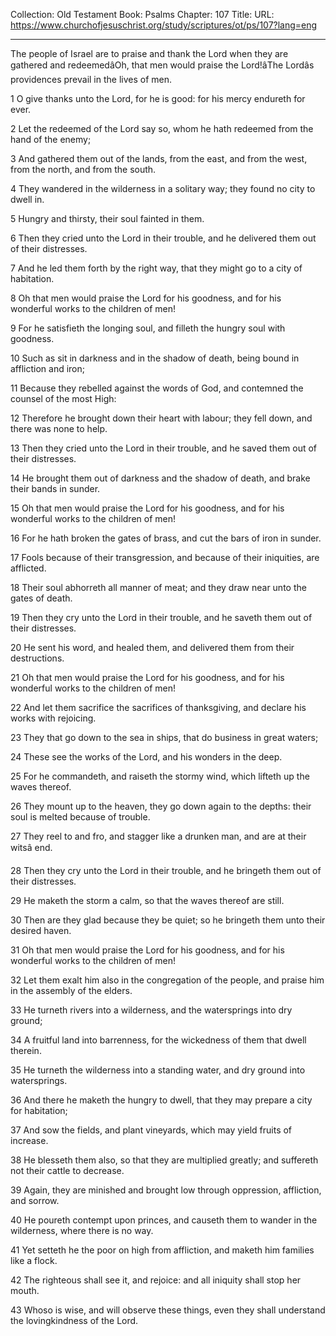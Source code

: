 Collection: Old Testament
Book: Psalms
Chapter: 107
Title: 
URL: https://www.churchofjesuschrist.org/study/scriptures/ot/ps/107?lang=eng

---

The people of Israel are to praise and thank the Lord when they are gathered and redeemedâOh, that men would praise the Lord!âThe Lordâs providences prevail in the lives of men.

1 O give thanks unto the Lord, for he is good: for his mercy endureth for ever.

2 Let the redeemed of the Lord say so, whom he hath redeemed from the hand of the enemy;

3 And gathered them out of the lands, from the east, and from the west, from the north, and from the south.

4 They wandered in the wilderness in a solitary way; they found no city to dwell in.

5 Hungry and thirsty, their soul fainted in them.

6 Then they cried unto the Lord in their trouble, and he delivered them out of their distresses.

7 And he led them forth by the right way, that they might go to a city of habitation.

8 Oh that men would praise the Lord for his goodness, and for his wonderful works to the children of men!

9 For he satisfieth the longing soul, and filleth the hungry soul with goodness.

10 Such as sit in darkness and in the shadow of death, being bound in affliction and iron;

11 Because they rebelled against the words of God, and contemned the counsel of the most High:

12 Therefore he brought down their heart with labour; they fell down, and there was none to help.

13 Then they cried unto the Lord in their trouble, and he saved them out of their distresses.

14 He brought them out of darkness and the shadow of death, and brake their bands in sunder.

15 Oh that men would praise the Lord for his goodness, and for his wonderful works to the children of men!

16 For he hath broken the gates of brass, and cut the bars of iron in sunder.

17 Fools because of their transgression, and because of their iniquities, are afflicted.

18 Their soul abhorreth all manner of meat; and they draw near unto the gates of death.

19 Then they cry unto the Lord in their trouble, and he saveth them out of their distresses.

20 He sent his word, and healed them, and delivered them from their destructions.

21 Oh that men would praise the Lord for his goodness, and for his wonderful works to the children of men!

22 And let them sacrifice the sacrifices of thanksgiving, and declare his works with rejoicing.

23 They that go down to the sea in ships, that do business in great waters;

24 These see the works of the Lord, and his wonders in the deep.

25 For he commandeth, and raiseth the stormy wind, which lifteth up the waves thereof.

26 They mount up to the heaven, they go down again to the depths: their soul is melted because of trouble.

27 They reel to and fro, and stagger like a drunken man, and are at their witsâ end.

28 Then they cry unto the Lord in their trouble, and he bringeth them out of their distresses.

29 He maketh the storm a calm, so that the waves thereof are still.

30 Then are they glad because they be quiet; so he bringeth them unto their desired haven.

31 Oh that men would praise the Lord for his goodness, and for his wonderful works to the children of men!

32 Let them exalt him also in the congregation of the people, and praise him in the assembly of the elders.

33 He turneth rivers into a wilderness, and the watersprings into dry ground;

34 A fruitful land into barrenness, for the wickedness of them that dwell therein.

35 He turneth the wilderness into a standing water, and dry ground into watersprings.

36 And there he maketh the hungry to dwell, that they may prepare a city for habitation;

37 And sow the fields, and plant vineyards, which may yield fruits of increase.

38 He blesseth them also, so that they are multiplied greatly; and suffereth not their cattle to decrease.

39 Again, they are minished and brought low through oppression, affliction, and sorrow.

40 He poureth contempt upon princes, and causeth them to wander in the wilderness, where there is no way.

41 Yet setteth he the poor on high from affliction, and maketh him families like a flock.

42 The righteous shall see it, and rejoice: and all iniquity shall stop her mouth.

43 Whoso is wise, and will observe these things, even they shall understand the lovingkindness of the Lord.

